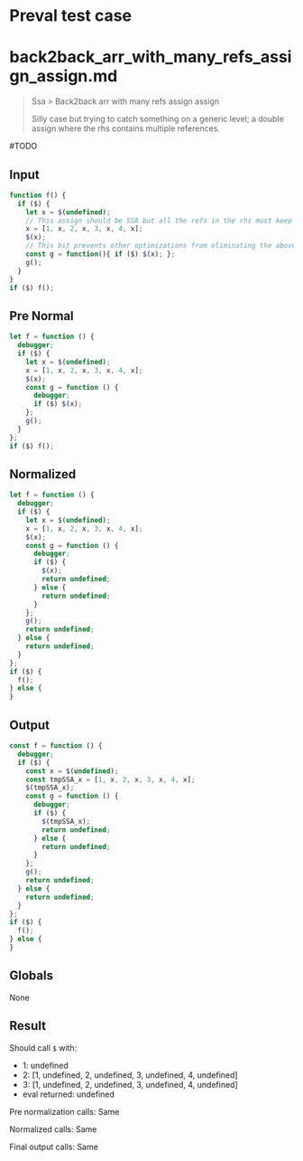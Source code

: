 # Preval test case

# back2back_arr_with_many_refs_assign_assign.md

> Ssa > Back2back arr with many refs assign assign
>
> Silly case but trying to catch something on a generic level; a double assign where the rhs contains multiple references.

#TODO

## Input

`````js filename=intro
function f() {
  if ($) {
    let x = $(undefined);
    // This assign should be SSA but all the refs in the rhs must keep the same name
    x = [1, x, 2, x, 3, x, 4, x];
    $(x);
    // This bit prevents other optimizations from eliminating the above entirely immediately
    const g = function(){ if ($) $(x); };
    g();
  }
}
if ($) f();
`````

## Pre Normal

`````js filename=intro
let f = function () {
  debugger;
  if ($) {
    let x = $(undefined);
    x = [1, x, 2, x, 3, x, 4, x];
    $(x);
    const g = function () {
      debugger;
      if ($) $(x);
    };
    g();
  }
};
if ($) f();
`````

## Normalized

`````js filename=intro
let f = function () {
  debugger;
  if ($) {
    let x = $(undefined);
    x = [1, x, 2, x, 3, x, 4, x];
    $(x);
    const g = function () {
      debugger;
      if ($) {
        $(x);
        return undefined;
      } else {
        return undefined;
      }
    };
    g();
    return undefined;
  } else {
    return undefined;
  }
};
if ($) {
  f();
} else {
}
`````

## Output

`````js filename=intro
const f = function () {
  debugger;
  if ($) {
    const x = $(undefined);
    const tmpSSA_x = [1, x, 2, x, 3, x, 4, x];
    $(tmpSSA_x);
    const g = function () {
      debugger;
      if ($) {
        $(tmpSSA_x);
        return undefined;
      } else {
        return undefined;
      }
    };
    g();
    return undefined;
  } else {
    return undefined;
  }
};
if ($) {
  f();
} else {
}
`````

## Globals

None

## Result

Should call `$` with:
 - 1: undefined
 - 2: [1, undefined, 2, undefined, 3, undefined, 4, undefined]
 - 3: [1, undefined, 2, undefined, 3, undefined, 4, undefined]
 - eval returned: undefined

Pre normalization calls: Same

Normalized calls: Same

Final output calls: Same
